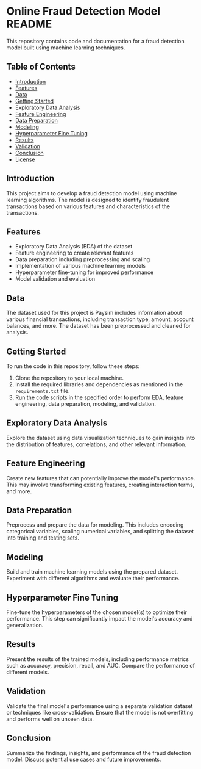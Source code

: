 # Online Fraud Detection Model README

This repository contains code and documentation for a fraud detection model built using machine learning techniques.

## Table of Contents
- [Introduction](#introduction)
- [Features](#features)
- [Data](#data)
- [Getting Started](#getting-started)
- [Exploratory Data Analysis](#exploratory-data-analysis)
- [Feature Engineering](#feature-engineering)
- [Data Preparation](#data-preparation)
- [Modeling](#modeling)
- [Hyperparameter Fine Tuning](#hyperparameter-fine-tuning)
- [Results](#results)
- [Validation](#validation)
- [Conclusion](#conclusion)
- [License](#license)

## Introduction
This project aims to develop a fraud detection model using machine learning algorithms. The model is designed to identify fraudulent transactions based on various features and characteristics of the transactions.

## Features
- Exploratory Data Analysis (EDA) of the dataset
- Feature engineering to create relevant features
- Data preparation including preprocessing and scaling
- Implementation of various machine learning models
- Hyperparameter fine-tuning for improved performance
- Model validation and evaluation

## Data
The dataset used for this project is Paysim includes information about various financial transactions, including transaction type, amount, account balances, and more. The dataset has been preprocessed and cleaned for analysis.

## Getting Started
To run the code in this repository, follow these steps:
1. Clone the repository to your local machine.
2. Install the required libraries and dependencies as mentioned in the `requirements.txt` file.
3. Run the code scripts in the specified order to perform EDA, feature engineering, data preparation, modeling, and validation.

## Exploratory Data Analysis
Explore the dataset using data visualization techniques to gain insights into the distribution of features, correlations, and other relevant information.

## Feature Engineering
Create new features that can potentially improve the model's performance. This may involve transforming existing features, creating interaction terms, and more.

## Data Preparation
Preprocess and prepare the data for modeling. This includes encoding categorical variables, scaling numerical variables, and splitting the dataset into training and testing sets.

## Modeling
Build and train machine learning models using the prepared dataset. Experiment with different algorithms and evaluate their performance.

## Hyperparameter Fine Tuning
Fine-tune the hyperparameters of the chosen model(s) to optimize their performance. This step can significantly impact the model's accuracy and generalization.

## Results
Present the results of the trained models, including performance metrics such as accuracy, precision, recall, and AUC. Compare the performance of different models.

## Validation
Validate the final model's performance using a separate validation dataset or techniques like cross-validation. Ensure that the model is not overfitting and performs well on unseen data.

## Conclusion
Summarize the findings, insights, and performance of the fraud detection model. Discuss potential use cases and future improvements.



